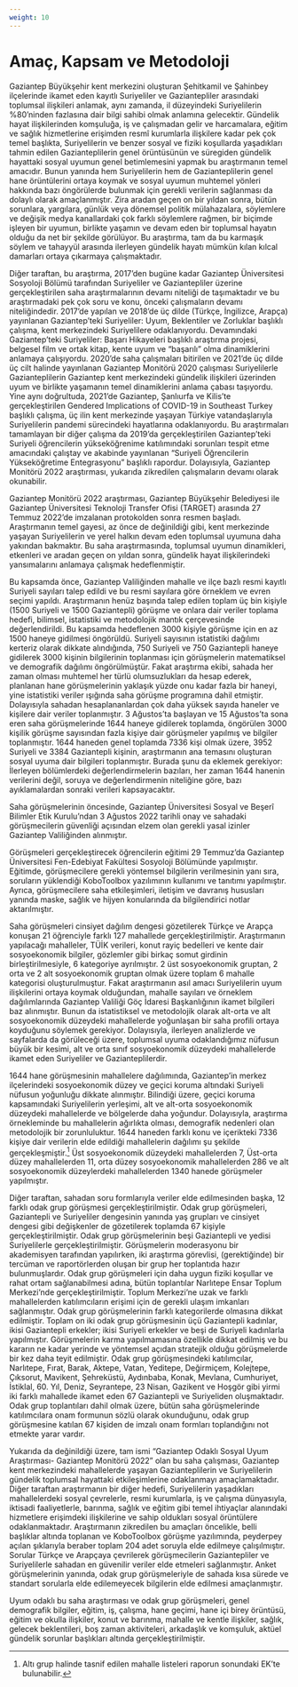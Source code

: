 ```yaml
---
weight: 10
---
```


# Amaç, Kapsam ve Metodoloji

Gaziantep Büyükşehir kent merkezini oluşturan Şehitkamil ve Şahinbey ilçelerinde ikamet eden kayıtlı Suriyeliler ve Gaziantepliler arasındaki toplumsal ilişkileri anlamak, aynı zamanda, il düzeyindeki Suriyelilerin %80’ninden fazlasına dair bilgi sahibi olmak anlamına gelecektir. Gündelik hayat ilişkilerinden komşuluğa, iş ve çalışmadan gelir ve harcamalara, eğitim ve sağlık hizmetlerine erişimden resmî kurumlarla ilişkilere kadar pek çok temel başlıkta, Suriyelilerin ve benzer sosyal ve fiziki koşullarda yaşadıkları tahmin edilen Gazianteplilerin genel örüntüsünün ve süregiden gündelik hayattaki sosyal uyumun genel betimlemesini yapmak bu araştırmanın temel amacıdır.  Bunun yanında hem Suriyelilerin hem de Gazianteplilerin genel hane örüntülerini ortaya koymak ve sosyal uyumun muhtemel yönleri hakkında bazı öngörülerde bulunmak için gerekli verilerin sağlanması da dolaylı olarak amaçlanmıştır. Zira aradan geçen on bir yıldan sonra, bütün sorunlara, yargılara, günlük veya dönemsel politik mülahazalara, söylemlere ve değişik medya kanallardaki çok farklı söylemlere rağmen, bir biçimde işleyen bir uyumun, birlikte yaşamın ve devam eden bir toplumsal hayatın olduğu da net bir şekilde görülüyor. Bu araştırma, tam da bu karmaşık söylem ve tahayyül arasında ilerleyen gündelik hayatı mümkün kılan kılcal damarları ortaya çıkarmaya çalışmaktadır. 

Diğer taraftan, bu araştırma, 2017’den bugüne kadar Gaziantep Üniversitesi Sosyoloji Bölümü tarafından Suriyeliler ve Gaziantepliler üzerine gerçekleştirilen saha araştırmalarının devamı niteliği de taşımaktadır ve bu araştırmadaki pek çok soru ve konu, önceki çalışmaların devamı niteliğindedir. 2017’de yapılan ve 2018’de üç dilde (Türkçe, İngilizce, Arapça) yayınlanan Gaziantep’teki Suriyeliler: Uyum, Beklentiler ve Zorluklar başlıklı çalışma, kent merkezindeki Suriyelilere odaklanıyordu. Devamındaki Gaziantep’teki Suriyeliler: Başarı Hikayeleri başlıklı araştırma projesi, belgesel film ve ortak kitap, kente uyum ve “başarılı” olma dinamiklerini anlamaya çalışıyordu. 2020’de saha çalışmaları bitirilen ve 2021’de üç dilde üç cilt halinde yayınlanan Gaziantep Monitörü 2020 çalışması Suriyelilerle Gazianteplilerin Gaziantep kent merkezindeki gündelik ilişkileri üzerinden uyum ve birlikte yaşamanın temel dinamiklerini anlama çabası taşıyordu. Yine aynı doğrultuda, 2021’de Gaziantep, Şanlıurfa ve Kilis’te gerçekleştirilen Gendered Implications of COVID-19 in Southeast Turkey başlıklı çalışma, üç ilin kent merkezinde yaşayan Türkiye vatandaşlarıyla Suriyelilerin pandemi sürecindeki hayatlarına odaklanıyordu. Bu araştırmaları tamamlayan bir diğer çalışma da 2019’da gerçekleştirilen Gaziantep’teki Suriyeli öğrencilerin yükseköğrenime katılımındaki sorunları tespit etme amacındaki çalıştay ve akabinde yayınlanan “Suriyeli Öğrencilerin Yükseköğretime Entegrasyonu” başlıklı rapordur. Dolayısıyla, Gaziantep Monitörü 2022 araştırması, yukarıda zikredilen çalışmaların devamı olarak okunabilir.

Gaziantep Monitörü 2022 araştırması, Gaziantep Büyükşehir Belediyesi ile Gaziantep Üniversitesi Teknoloji Transfer Ofisi (TARGET) arasında 27 Temmuz 2022’de imzalanan protokolden sonra resmen başladı. Araştırmanın temel gayesi, az önce de değinildiği gibi, kent merkezinde yaşayan Suriyelilerin ve yerel halkın devam eden toplumsal uyumuna daha yakından bakmaktır. Bu saha araştırmasında, toplumsal uyumun dinamikleri, etkenleri ve aradan geçen on yıldan sonra, gündelik hayat ilişkilerindeki yansımalarını anlamaya çalışmak hedeflenmiştir.

Bu kapsamda önce, Gaziantep Valiliğinden mahalle ve ilçe bazlı resmi kayıtlı Suriyeli sayıları talep edildi ve bu resmi sayılara göre örneklem ve evren seçimi yapıldı. Araştırmanın henüz başında talep edilen toplam üç bin kişiyle (1500 Suriyeli ve 1500 Gaziantepli) görüşme ve onlara dair veriler toplama hedefi, bilimsel, istatistiki ve metodolojik mantık çerçevesinde değerlendirildi. Bu kapsamda hedeflenen 3000 kişiyle görüşme için en az 1500 haneye gidilmesi öngörüldü. Suriyeli sayısının istatistiki dağılımı kerteriz olarak dikkate alındığında, 750 Suriyeli ve 750 Gaziantepli haneye gidilerek 3000 kişinin bilgilerinin toplanması için görüşmelerin matematiksel ve demografik dağılımı öngörülmüştür. Fakat araştırma ekibi, sahada her zaman olması muhtemel her türlü olumsuzlukları da hesap ederek, planlanan hane görüşmelerinin yaklaşık yüzde onu kadar fazla bir haneyi, yine istatistiki veriler ışığında saha görüşme programına dahil etmiştir. Dolayısıyla sahadan hesaplananlardan çok daha yüksek sayıda haneler ve kişilere dair veriler toplanmıştır. 3 Ağustos’ta başlayan ve 15 Ağustos’ta sona eren saha görüşmelerinde 1644 haneye gidilerek toplamda, öngörülen 3000 kişilik görüşme sayısından fazla kişiye dair görüşmeler yapılmış ve bilgiler toplanmıştır. 1644 haneden genel toplamda 7336 kişi olmak üzere, 3952 Suriyeli ve 3384 Gaziantepli kişinin, araştırmanın ana temasını oluşturan sosyal uyuma dair bilgileri toplanmıştır. Burada şunu da eklemek gerekiyor: İlerleyen bölümlerdeki değerlendirmelerin bazıları, her zaman 1644 hanenin verilerini değil, soruya ve değerlendirmenin niteliğine göre, bazı ayıklamalardan sonraki verileri kapsayacaktır.

Saha görüşmelerinin öncesinde, Gaziantep Üniversitesi Sosyal ve Beşerî Bilimler Etik Kurulu’ndan 3 Ağustos 2022 tarihli onay ve sahadaki görüşmecilerin güvenliği açısından elzem olan gerekli yasal izinler Gaziantep Valiliğinden alınmıştır. 

Görüşmeleri gerçekleştirecek öğrencilerin eğitimi 29 Temmuz’da Gaziantep Üniversitesi Fen-Edebiyat Fakültesi Sosyoloji Bölümünde yapılmıştır. Eğitimde, görüşmecilere gerekli yöntemsel bilgilerin verilmesinin yanı sıra, soruların yüklendiği KoboToolbox yazılımının kullanımı ve tanıtımı yapılmıştır. Ayrıca, görüşmecilere saha etkileşimleri, iletişim ve davranış hususları yanında maske, sağlık ve hijyen konularında da bilgilendirici notlar aktarılmıştır.

Saha görüşmeleri cinsiyet dağılım dengesi gözetilerek Türkçe ve Arapça konuşan 21 öğrenciyle farklı 127 mahallede gerçekleştirilmiştir. Araştırmanın yapılacağı mahalleler, TÜİK verileri, konut rayiç bedelleri ve kente dair sosyoekonomik bilgiler, gözlemler gibi birkaç somut girdinin birleştirilmesiyle, 6 kategoriye ayrılmıştır. 2 üst sosyoekonomik gruptan, 2 orta ve 2 alt sosyoekonomik gruptan olmak üzere toplam 6 mahalle kategorisi oluşturulmuştur. Fakat araştırmanın asıl amacı Suriyelilerin uyum ilişkilerini ortaya koymak olduğundan, mahalle sayıları ve örneklem dağılımlarında Gaziantep Valiliği Göç İdaresi Başkanlığının ikamet bilgileri baz alınmıştır. Bunun da istatistiksel ve metodolojik olarak alt-orta ve alt sosyoekonomik düzeydeki mahallelerde yoğunlaşan bir saha profili ortaya koyduğunu söylemek gerekiyor. Dolayısıyla, ilerleyen analizlerde ve sayfalarda da görüleceği üzere, toplumsal uyuma odaklandığımız nüfusun büyük bir kesimi, alt ve orta sınıf sosyoekonomik düzeydeki mahallelerde ikamet eden Suriyeliler ve Gazianteplilerdir. 

1644 hane görüşmesinin mahallelere dağılımında, Gaziantep’in merkez ilçelerindeki sosyoekonomik düzey ve geçici koruma altındaki Suriyeli nüfusun yoğunluğu dikkate alınmıştır. Bilindiği üzere, geçici koruma kapsamındaki Suriyelilerin yerleşimi, alt ve alt-orta sosyoekonomik düzeydeki mahallelerde ve bölgelerde daha yoğundur. Dolayısıyla, araştırma örnekleminde bu mahallelerin ağırlıkta olması, demografik nedenleri olan metodolojik bir zorunluluktur. 1644 haneden farklı konu ve içerikteki 7336 kişiye dair verilerin elde edildiği mahallelerin dağılımı şu şekilde gerçekleşmiştir.[^1]  Üst sosyoekonomik düzeydeki mahallelerden 7, Üst-orta düzey mahallelerden 11, orta düzey sosyoekonomik mahallelerden 286 ve alt sosyoekonomik düzeylerdeki mahallelerden 1340 hanede görüşmeler yapılmıştır.

Diğer taraftan, sahadan soru formlarıyla veriler elde edilmesinden başka, 12 farklı odak grup görüşmesi gerçekleştirilmiştir. Odak grup görüşmeleri, Gaziantepli ve Suriyeliler dengesinin yanında yaş grupları ve cinsiyet dengesi gibi değişkenler de gözetilerek toplamda 67 kişiyle gerçekleştirilmiştir. Odak grup görüşmelerinin beşi Gaziantepli ve yedisi Suriyelilerle gerçekleştirilmiştir. Görüşmelerin moderasyonu bir akademisyen tarafından yapılırken, iki araştırma görevlisi, (gerektiğinde) bir tercüman ve raportörlerden oluşan bir grup her toplantıda hazır bulunmuşlardır. Odak grup görüşmeleri için daha uygun fiziki koşullar ve rahat ortam sağlanabilmesi adına, bütün toplantılar Narlıtepe Ensar Toplum Merkezi’nde gerçekleştirilmiştir. Toplum Merkezi’ne uzak ve farklı mahallelerden katılımcıların erişimi için de gerekli ulaşım imkanları sağlanmıştır. Odak grup görüşmelerinin farklı kategorilerde olmasına dikkat edilmiştir. Toplam on iki odak grup görüşmesinin üçü Gaziantepli kadınlar, ikisi Gaziantepli erkekler; ikisi Suriyeli erkekler ve beşi de Suriyeli kadınlarla yapılmıştır. Görüşmelerin karma yapılmamasına özellikle dikkat edilmiş ve bu kararın ne kadar yerinde ve yöntemsel açıdan stratejik olduğu görüşmelerde bir kez daha teyit edilmiştir. Odak grup görüşmesindeki katılımcılar, Narlıtepe, Fırat, Barak, Aktepe, Vatan, Yeditepe, Değirmiçem, Kolejtepe, Çıksorut, Mavikent, Şehreküstü, Aydınbaba, Konak, Mevlana, Cumhuriyet, İstiklal, 60. Yıl, Deniz, Seyrantepe, 23 Nisan, Gazikent ve Hoşgör gibi yirmi iki farklı mahallede ikamet eden 67 Gaziantepli ve Suriyeliden oluşmaktadır. Odak grup toplantıları dahil olmak üzere, bütün saha görüşmelerinde katılımcılara onam formunun sözlü olarak okunduğunu, odak grup görüşmesine katılan 67 kişiden de imzalı onam formları toplandığını not etmekte yarar vardır.

Yukarıda da değinildiği üzere, tam ismi “Gaziantep Odaklı Sosyal Uyum Araştırması- Gaziantep Monitörü 2022” olan bu saha çalışması, Gaziantep kent merkezindeki mahallelerde yaşayan Gazianteplilerin ve Suriyelilerin gündelik toplumsal hayattaki etkileşimlerine odaklanmayı amaçlamaktadır. Diğer taraftan araştırmanın bir diğer hedefi, Suriyelilerin yaşadıkları mahallelerdeki sosyal çevrelerle, resmi kurumlarla, iş ve çalışma dünyasıyla, iktisadi faaliyetlerle, barınma, sağlık ve eğitim gibi temel ihtiyaçlar alanındaki hizmetlere erişimdeki ilişkilerine ve sahip oldukları sosyal örüntülere odaklanmaktadır. Araştırmanın zikredilen bu amaçları öncelikle, belli başlıklar altında toplanan ve KoboToolbox görüşme yazılımında, peyderpey açılan şıklarıyla beraber toplam 204 adet soruyla elde edilmeye çalışılmıştır. Sorular Türkçe ve Arapçaya çevrilerek görüşmecilerin Gaziantepliler ve Suriyelilerle sahadan en güvenilir veriler elde etmeleri sağlanmıştır. Anket görüşmelerinin yanında, odak grup görüşmeleriyle de sahada kısa sürede ve standart sorularla elde edilemeyecek bilgilerin elde edilmesi amaçlanmıştır. 

Uyum odaklı bu saha araştırması ve odak grup görüşmeleri, genel demografik bilgiler, eğitim, iş, çalışma, hane geçimi, hane içi birey örüntüsü, eğitim ve okulla ilişkiler, konut ve barınma, mahalle ve kentle ilişkiler, sağlık, gelecek beklentileri, boş zaman aktiviteleri, arkadaşlık ve komşuluk, aktüel gündelik sorunlar başlıkları altında gerçekleştirilmiştir.

[^1]:   Altı grup halinde tasnif edilen mahalle listeleri raporun sonundaki EK’te bulunabilir. 